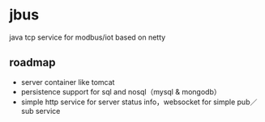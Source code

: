 # jbus
java tcp service for modbus/iot based on netty 


## roadmap
* server container like tomcat
* persistence support for sql and nosql（mysql & mongodb）
* simple http service for server status info，websocket for simple pub／sub service
